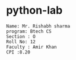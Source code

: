 # python-lab
```
Name: Mr. Rishabh sharma
program: Btech CS
Section : O
Roll No: 12
Faculty : Amir Khan
CPI :8.20
```
